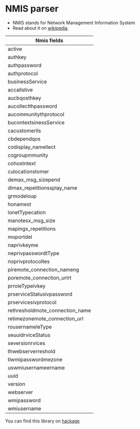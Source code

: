 # NMIS parser
 - NMIS stands for Network Management Information System
 - Read about it on [wikipedia](https://en.wikipedia.org/wiki/NMIS).


| Nmis fields                     |
| --------------------------------|
| active                          |
| authkey                         |
| authpassword                    |
| authprotocol                    |
| businessService                 |
| accallstive                     |
| aucbqosthkey                    |
| aucollectthpassword             |
| aucommunitythprotocol           |
| bucontextsinessService          |
| cacustomerlls                   |
| cbdependqos                     |
| codisplay_namellect             |
| cogroupmmunity                  |
| cohostntext                     |
| culocationstomer                |
| demax_msg_sizepend              |
| dimax_repetitionssplay_name     |
| grmodeloup                      |
| honamest                        |
| lonetTypecation                 |
| manotesx_msg_size               |
| mapingx_repetitions             |
| moportdel                       |
| naprivkeyme                     |
| neprivpasswordtType             |
| noprivprotocoltes               |
| piremote_connection_nameng      |
| poremote_connection_urlrt       |
| prroleTypeivkey                 |
| prserviceStatusivpassword       |
| prservicesivprotocol            |
| rethresholdmote_connection_name |
| retimezonemote_connection_url   |
| rousernameleType                |
| seuuidrviceStatus               |
| seversionrvices                 |
| thwebserverreshold              |
| tiwmipasswordmezone             |
| uswmiusernameername             |
| uuid                            |
| version                         |
| webserver                       |
| wmipassword                     |
| wmiusername                     |



You can find this library on [hackage](https://hackage.haskell.org/package/nmis-parser-0.1.0.0)
